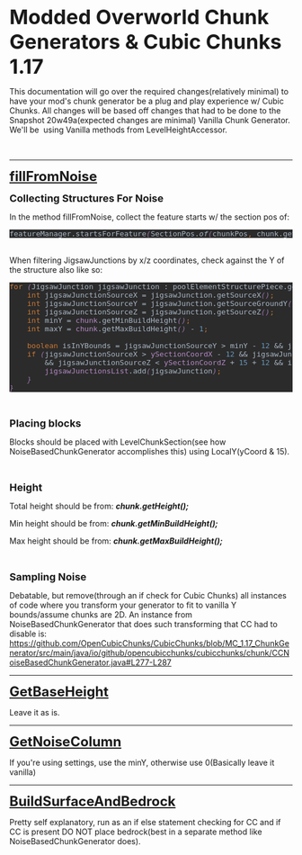 <p style="text-align: left;"><span style="font-size: 36px;"><strong>Modded Overworld Chunk Generators &amp; Cubic Chunks 1.17</strong></span></p>
<p style="text-align: left;"><span style="font-size: 14px;">This documentation will go over the required changes(relatively minimal) to have your mod's chunk generator be a plug and play experience w/ Cubic Chunks. All changes will be based off changes that had to be done to the Snapshot 20w49a(expected changes are minimal) Vanilla Chunk Generator. We'll be&nbsp; using Vanilla methods from LevelHeightAccessor.<br /></span></p>
<p style="text-align: left;">&nbsp;</p>
<hr />
<p style="text-align: left;"><span style="text-decoration: underline; font-size: 24px;"><strong>fillFromNoise</strong></span></p>
<p style="text-align: left;"><span style="font-size: 24px;"><strong><span style="font-size: 18px;">Collecting Structures For Noise</span><br /></strong></span></p>
<p style="text-align: left;">In the method fillFromNoise, collect the feature starts w/ the section pos of:</p>
<pre style="background-color: #2b2b2b; color: #a9b7c6; font-family: 'JetBrains Mono',monospace; font-size: 9.8pt;">featureManager.startsForFeature<span style="color: #9876aa; font-style: italic;">(</span>SectionPos.<span style="font-style: italic;">of</span><span style="color: #9876aa; font-style: italic;">(</span>chunkPos<span style="color: #cc7832;">, </span>chunk.getMinSection<span style="color: #9876aa; font-style: italic;">())</span>;</pre>
<p><br />When filtering JigsawJunctions by x/z coordinates, check against the Y of the structure also like so:</p>
<pre style="background-color: #2b2b2b; color: #a9b7c6; font-family: 'JetBrains Mono',monospace; font-size: 9.8pt;"><span style="color: #cc7832;">for </span><span style="color: #9876aa; font-style: italic;">(</span>JigsawJunction jigsawJunction : poolElementStructurePiece.getJunctions<span style="color: #9876aa; font-style: italic;">()) {<br /></span>    <span style="color: #cc7832;">int </span>jigsawJunctionSourceX = jigsawJunction.getSourceX<span style="color: #9876aa; font-style: italic;">()</span><span style="color: #cc7832;">;<br /></span><span style="color: #cc7832;">    int </span>jigsawJunctionSourceY = jigsawJunction.getSourceGroundY<span style="color: #9876aa; font-style: italic;">()</span><span style="color: #cc7832;">;<br /></span><span style="color: #cc7832;">    int </span>jigsawJunctionSourceZ = jigsawJunction.getSourceZ<span style="color: #9876aa; font-style: italic;">()</span><span style="color: #cc7832;">;<br /></span><span style="color: #cc7832;">    int </span>minY = <span style="color: #b389c5;">chunk</span>.getMinBuildHeight<span style="color: #9876aa; font-style: italic;">()</span><span style="color: #cc7832;">;<br /></span><span style="color: #cc7832;">    int </span>maxY = <span style="color: #b389c5;">chunk</span>.getMaxBuildHeight<span style="color: #9876aa; font-style: italic;">() </span>- <span style="color: #6897bb;">1</span><span style="color: #cc7832;">;<br /></span><span style="color: #cc7832;"><br /></span><span style="color: #cc7832;">    boolean </span>isInYBounds = jigsawJunctionSourceY &gt; minY - <span style="color: #6897bb;">12 </span>&amp;&amp; jigsawJunctionSourceY &lt; maxY + <span style="color: #6897bb;">15 </span>+ <span style="color: #6897bb;">12</span><span style="color: #cc7832;">;<br /></span><span style="color: #cc7832;">    if </span><span style="color: #9876aa; font-style: italic;">(</span>jigsawJunctionSourceX &gt; <span style="color: #b389c5;">ySectionCoordX </span>- <span style="color: #6897bb;">12 </span>&amp;&amp; jigsawJunctionSourceZ &gt; <span style="color: #b389c5;">ySectionCoordZ </span>- <span style="color: #6897bb;">12 </span>&amp;&amp; jigsawJunctionSourceX &lt; <span style="color: #b389c5;">ySectionCoordX </span>+ <span style="color: #6897bb;">15 </span>+ <span style="color: #6897bb;">12<br /></span>        &amp;&amp; jigsawJunctionSourceZ &lt; <span style="color: #b389c5;">ySectionCoordZ </span>+ <span style="color: #6897bb;">15 </span>+ <span style="color: #6897bb;">12 </span>&amp;&amp; isInYBounds<span style="color: #9876aa; font-style: italic;">) {<br /></span>        <span style="color: #b389c5;">jigsawJunctionsList</span>.add<span style="color: #9876aa; font-style: italic;">(</span>jigsawJunction<span style="color: #9876aa; font-style: italic;">)</span><span style="color: #cc7832;">;<br /></span>    <span style="color: #9876aa; font-style: italic;">}<br /></span><span style="color: #9876aa; font-style: italic;">}</span></pre>
<p>&nbsp;</p>
<p><span style="font-size: 18px;"><strong>Placing blocks</strong></span></p>
<p><span style="font-size: 14px;">Blocks should be placed with LevelChunkSection(see how NoiseBasedChunkGenerator accomplishes this) using LocalY(yCoord &amp; 15).</span></p>
<p>&nbsp;</p>
<p><span style="font-size: 18px;"><strong>Height</strong></span></p>
<p><span style="font-size: 14px;">Total height should be from: <strong><em>chunk.getHeight();</em></strong></span></p>
<p><span style="font-size: 14px;">Min height should be from: <strong><em>chunk.getMinBuildHeight();</em></strong></span></p>
<p><span style="font-size: 14px;">Max height should be from: <em><strong>chunk.getMaxBuildHeight();</strong></em></span></p>
<p>&nbsp;</p>
<p><span style="font-size: 18px;"><strong>Sampling Noise</strong></span></p>
<p><span style="font-size: 14px;">Debatable, but remove(through an if check for Cubic Chunks) all instances of code where you transform your generator to fit to vanilla Y bounds/assume chunks are 2D. An instance from NoiseBasedChunkGenerator that does such transforming that CC had to disable is: <a href="https://github.com/OpenCubicChunks/CubicChunks/blob/165fc79757a3833db4cd77af6237fabf89426bac/src/main/java/io/github/opencubicchunks/cubicchunks/chunk/CCNoiseBasedChunkGenerator.java#L278-L287">https://github.com/OpenCubicChunks/CubicChunks/blob/MC_1.17_ChunkGenerator/src/main/java/io/github/opencubicchunks/cubicchunks/chunk/CCNoiseBasedChunkGenerator.java#L277-L287</a><br /></span></p>
<hr />
<p><span style="font-size: 14px;"><span style="text-decoration: underline; font-size: 24px;"><strong>GetBaseHeight</strong></span></span></p>
<p><span style="font-size: 14px;">Leave it as is.</span></p>
<hr />
<p><span style="text-decoration: underline; font-size: 24px;"><strong>GetNoiseColumn</strong></span></p>
<p><span style="font-size: 14px;">If you're using settings, use the minY, otherwise use 0(Basically leave it vanilla)<br /></span></p>
<hr />
<p><span style="text-decoration: underline; font-size: 24px;"><strong>BuildSurfaceAndBedrock</strong></span></p>
<p><span style="font-size: 14px;">Pretty self explanatory, run as an if else statement checking for CC and if CC is present DO NOT place bedrock(best in a separate method like NoiseBasedChunkGenerator does).</span></p>
<p>&nbsp;</p>